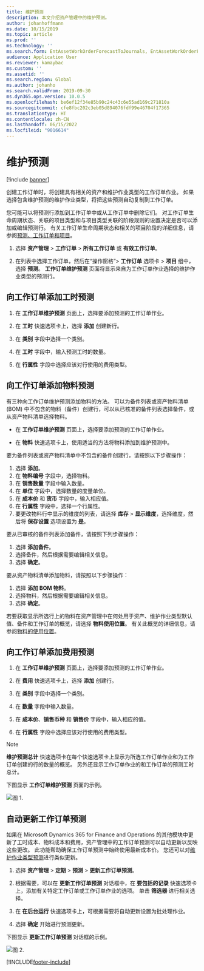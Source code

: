 ```yaml
---
title: 维护预测
description: 本文介绍资产管理中的维护预测。
author: johanhoffmann
ms.date: 10/15/2019
ms.topic: article
ms.prod: ''
ms.technology: ''
ms.search.form: EntAssetWorkOrderForecastToJournals, EntAssetWorkOrderForecast
audience: Application User
ms.reviewer: kamaybac
ms.custom: ''
ms.assetid: ''
ms.search.region: Global
ms.author: johanho
ms.search.validFrom: 2019-09-30
ms.dyn365.ops.version: 10.0.5
ms.openlocfilehash: be6ef12f34e85b90c24c43c6e55ad169c271810a
ms.sourcegitcommit: cfe8fbc202c3eb05d894076fdf99e46704f17365
ms.translationtype: HT
ms.contentlocale: zh-CN
ms.lasthandoff: 06/15/2022
ms.locfileid: "9016614"
---
```

# <a name="maintenance-forecasts"></a>维护预测

[!include [banner](../../includes/banner.md)]



创建工作订单时，将创建具有相关的资产和维护作业类型的工作订单作业。 如果选择包含维护预测的维护作业类型，将把这些预测自动复制到工作订单。

您可能可以将预测行添加到工作订单中或从工作订单中删除它们。 对工作订单生命周期状态、关联的项目类型和与项目类型关联的阶段规则的设置决定是否可以添加或编辑预测行。 有关工作订单生命周期状态和相关的项目阶段的详细信息，请参阅[预测、工作订单和项目](../integration-to-project-management-and-accounting/forecasts-work-orders-and-projects.md)。

1. 选择 **资产管理** > **工作订单** > **所有工作订单** 或 **有效工作订单**。

2. 在列表中选择工作订单，然后在“操作窗格”> **工作订单** 选项卡 > **项目** 组中，选择 **预测**。 **工作订单维护预测** 页面将显示来自为工作订单作业选择的维护作业类型的预测行。


## <a name="add-an-hours-forecast-to-a-work-order"></a>向工作订单添加工时预测

1. 在 **工作订单维护预测** 页面上，选择要添加预测的工作订单作业。

2. 在 **工时** 快速选项卡上，选择 **添加** 创建新行。

3. 在 **类别** 字段中选择一个类别。

4. 在 **工时** 字段中，输入预测工时的数量。

5. 在 **行属性** 字段中选择应该对行使用的费用类型。


## <a name="add-an-items-forecast-to-a-work-order"></a>向工作订单添加物料预测

有三种向工作订单维护预测添加物料的方法。 可以为备件列表或资产物料清单 (BOM) 中不包含的物料（备件）创建行，可以从已核准的备件列表选择备件，或从资产物料清单选择物料。

- 在 **工作订单维护预测** 页面上，选择要添加预测的工作订单作业。

- 在 **物料** 快速选项卡上，使用适当的方法将物料添加到维护预测中。

要为备件列表或资产物料清单中不包含的备件创建行，请按照以下步骤操作：

1. 选择 **添加**。
2. 在 **物料编号** 字段中，选择物料。
3. 在 **销售数量** 字段中输入数量。
4. 在 **单位** 字段中，选择数量的度量单位。
5. 在 **成本价** 和 **货币** 字段中，输入相应值。
6. 在 **行属性** 字段中，选择一个行属性。
7. 要更改物料行中显示的维度的列表，请选择 **库存** > **显示维度**，选择维度，然后将 **保存设置** 选项设置为 **是**。

要从已审核的备件列表添加备件，请按照下列步骤操作：

1. 选择 **添加备件**。
2. 选择备件，然后根据需要编辑相关信息。
3. 选择 **确定**。

要从资产物料清单添加物料，请按照以下步骤操作：

1. 选择 **添加 BOM 物料**。
2. 选择物料，然后根据需要编辑相关信息。
3. 选择 **确定**。

若要获取显示所选行上的物料在资产管理中在何处用于资产、维护作业类型默认值、备件和工作订单的概览，请选择 **物料使用位置**。 有关此概览的详细信息，请参阅[物料的使用位置](../controlling-and-reporting/item-where-used.md)。


## <a name="add-an-expense-forecast-to-a-work-order"></a>向工作订单添加费用预测

1. 在 **工作订单维护预测** 页面上，选择要添加预测的工作订单作业。

2. 在 **费用** 快速选项卡上，选择 **添加** 创建行。

3. 在 **类别** 字段中选择一个类别。

4. 在 **数量** 字段中输入数量。

5. 在 **成本价**、**销售币种** 和 **销售价** 字段中，输入相应的值。

6. 在 **行属性** 字段中选择应该对行使用的费用类型。

>[!NOTE]
>**维护预测总计** 快速选项卡在每个快速选项卡上显示为所选工作订单作业和为工作订单创建的行的数量的概览。 另外还显示工作订单作业的和工作订单的预测工时总计。

下图显示 **工作订单维护预测** 页面的示例。

![图 1.](media/06-work-orders.png)


## <a name="automatic-update-of-work-order-forecasts"></a>自动更新工作订单预测

如果在 Microsoft Dynamics 365 for Finance and Operations 的其他模块中更新了工时成本、物料成本和费用，资产管理中的工作订单预测可以自动更新以反映这些更改。 此功能帮助确保工作订单预测中始终使用最新成本价。 您还可以对[维护作业类型预测](../setup-for-work-orders/job-groups-and-job-types-variants-trades-and-checklists.md)进行类似更新。

1. 选择 **资产管理** > **定期** > **预测** > **更新工作订单预测**。

2. 根据需要，可以在 **更新工作订单预测** 对话框中，在 **要包括的记录** 快速选项卡上，添加有关特定工作订单或工作订单作业的选项。 单击 **筛选器** 进行相关选择。

3. 在 **在后台运行** 快速选项卡上，可根据需要将自动更新设置为批处理作业。

4. 选择 **确定** 开始进行预测更新。


下图显示 **更新工作订单预测** 对话框的示例。

![图 2.](media/07-work-orders.png)


[!INCLUDE[footer-include](../../../includes/footer-banner.md)]